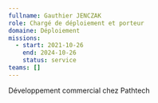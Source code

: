```yaml
---
fullname: Gauthier JENCZAK
role: Chargé de déploiement et porteur
domaine: Déploiement
missions:
  - start: 2021-10-26
    end: 2024-10-26
    status: service
teams: []
---
```

Développement commercial chez Pathtech